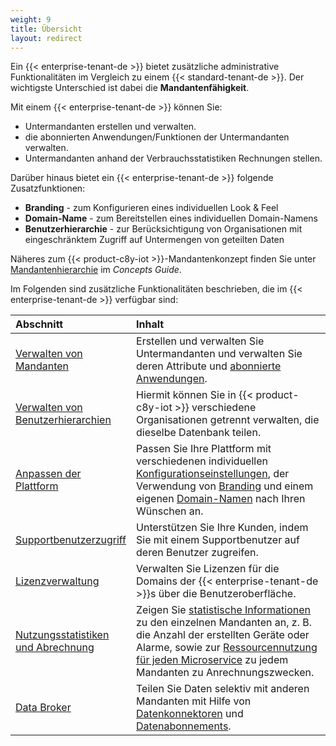```yaml
---
weight: 9
title: Übersicht
layout: redirect
---
```


Ein {{< enterprise-tenant-de >}} bietet zusätzliche administrative Funktionalitäten im Vergleich zu einem {{< standard-tenant-de >}}. Der wichtigste Unterschied ist dabei die **Mandantenfähigkeit**.

Mit einem {{< enterprise-tenant-de >}} können Sie:

* Untermandanten erstellen und verwalten.
* die abonnierten Anwendungen/Funktionen der Untermandanten verwalten.
* Untermandanten anhand der Verbrauchsstatistiken Rechnungen stellen.

Darüber hinaus bietet ein {{< enterprise-tenant-de >}} folgende Zusatzfunktionen:

* **Branding** - zum Konfigurieren eines individuellen Look & Feel
* **Domain-Name** - zum Bereitstellen eines individuellen Domain-Namens
* **Benutzerhierarchie** - zur Berücksichtigung von Organisationen mit eingeschränktem Zugriff auf Untermengen von geteilten Daten

Näheres zum {{< product-c8y-iot >}}-Mandantenkonzept finden Sie unter [Mandantenhierarchie](/concepts/tenant-hierarchy) im *Concepts Guide*.

Im Folgenden sind zusätzliche Funktionalitäten beschrieben, die im {{< enterprise-tenant-de >}} verfügbar sind:

<table>
<thead>
<colgroup>
   <col style="width: 20%;">
   <col style="width: 80%;">
</colgroup>
<tr>
<th align="left">Abschnitt</th>
<th align="left">Inhalt</th>
</tr>
</thead>
<tbody>
<tr>
<td align="left"><a href="#managing-tenants">Verwalten von Mandanten</a></td>
<td align="left">Erstellen und verwalten Sie Untermandanten und verwalten Sie deren Attribute und <a href="#subscribe">abonnierte Anwendungen</a>.</td>
</tr>
<tr>
<td align="left"><a href="#user-hierarchies">Verwalten von Benutzerhierarchien</a></td>
<td align="left">Hiermit können Sie in {{< product-c8y-iot >}} verschiedene Organisationen getrennt verwalten, die dieselbe Datenbank teilen.</td>
</tr>
<tr>
<td align="left"><a href="#customization">Anpassen der Plattform</a></td>
<td align="left">Passen Sie Ihre Plattform mit verschiedenen individuellen <a href="#configuration">Konfigurationseinstellungen</a>, der Verwendung von <a href="#branding">Branding</a> und einem eigenen <a href="#domain-name">Domain-Namen</a> nach Ihren Wünschen an. </td>
</tr>
</tr>
<tr>
<td align="left"><a href="#support-user-access">Supportbenutzerzugriff</a></td>
<td align="left">Unterstützen Sie Ihre Kunden, indem Sie mit einem Supportbenutzer auf deren Benutzer zugreifen.</td>
</tr>
<tr>
<td align="left"><a href="#license-management">Lizenzverwaltung</a></td>
<td align="left">Verwalten Sie Lizenzen für die Domains der {{< enterprise-tenant-de >}}s über die Benutzeroberfläche.</td>
</tr>
<tr>
<td align="left"><a href="#usage-and-billing">Nutzungsstatistiken und Abrechnung</a></td>
<td align="left">Zeigen Sie <a href="#usage-stats">statistische Informationen</a> zu den einzelnen Mandanten an, z. B. die Anzahl der erstellten Geräte oder Alarme, sowie zur <a href="#microservice-usage">Ressourcennutzung für jeden Microservice</a> zu jedem Mandanten zu Anrechnungszwecken. </td>
<tr>
<td align="left"><a href="#data-broker">Data Broker</a></td>
<td align="left">Teilen Sie Daten selektiv mit anderen Mandanten mit Hilfe von <a href="#data-broker-connectors">Datenkonnektoren</a> und <a href="#data-broker-subscriptions">Datenabonnements</a>.</td>
</tr>
</tbody>
</table>
